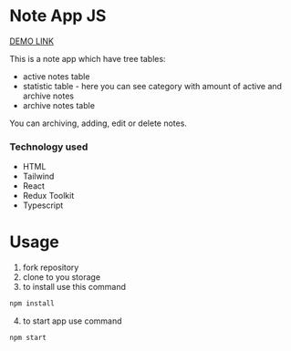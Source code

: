 # Note App JS

[DEMO LINK](https://Dina-Samoilova.github.io/note-app-react-redux/)

This is a note app which have tree tables:
* active notes table
* statistic table - here you can see category with amount of active and archive notes
* archive notes table

You can archiving, adding, edit or delete notes.

### Technology used
* HTML
* Tailwind
* React
* Redux Toolkit
* Typescript

# Usage
1. fork repository
2. clone to you storage
3. to install use this command
 ```bash
npm install
```
4. to start app use command
 ```bash
npm start
```
